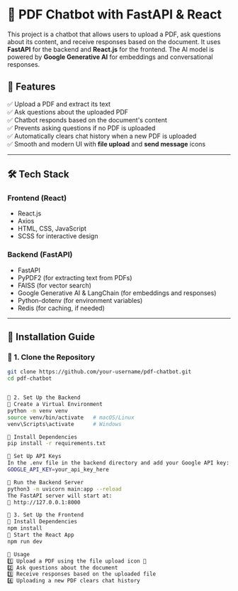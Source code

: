 # **📄 PDF Chatbot with FastAPI & React**

This project is a chatbot that allows users to upload a PDF, ask questions about its content, and receive responses based on the document. It uses **FastAPI** for the backend and **React.js** for the frontend. The AI model is powered by **Google Generative AI** for embeddings and conversational responses.

## **🚀 Features**
✅ Upload a PDF and extract its text  
✅ Ask questions about the uploaded PDF  
✅ Chatbot responds based on the document's content  
✅ Prevents asking questions if no PDF is uploaded  
✅ Automatically clears chat history when a new PDF is uploaded  
✅ Smooth and modern UI with **file upload** and **send message** icons  

---

## **🛠️ Tech Stack**
### **Frontend (React)**
- React.js  
- Axios  
- HTML, CSS, JavaScript  
- SCSS for interactive design  

### **Backend (FastAPI)**
- FastAPI  
- PyPDF2 (for extracting text from PDFs)  
- FAISS (for vector search)  
- Google Generative AI & LangChain (for embeddings and responses)  
- Python-dotenv (for environment variables)  
- Redis (for caching, if needed)  

---

## **📌 Installation Guide**
### **🔹 1. Clone the Repository**
```bash
git clone https://github.com/your-username/pdf-chatbot.git
cd pdf-chatbot


🔹 2. Set Up the Backend
📌 Create a Virtual Environment
python -m venv venv
source venv/bin/activate   # macOS/Linux
venv\Scripts\activate      # Windows

📌 Install Dependencies
pip install -r requirements.txt

📌 Set Up API Keys
In the .env file in the backend directory and add your Google API key:
GOOGLE_API_KEY=your_api_key_here

📌 Run the Backend Server
python3 -m uvicorn main:app --reload
The FastAPI server will start at:
📍 http://127.0.0.1:8000

🔹 3. Set Up the Frontend
📌 Install Dependencies
npm install
📌 Start the React App
npm run dev

📌 Usage
1️⃣ Upload a PDF using the file upload icon 📂
2️⃣ Ask questions about the document
3️⃣ Receive responses based on the uploaded file
4️⃣ Uploading a new PDF clears chat history

